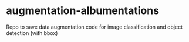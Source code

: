 # augmentation-albumentations
Repo to save data augmentation code for image classification and object detection (with bbox)
